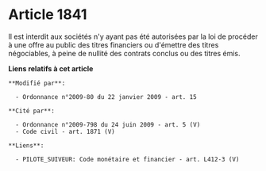 # Article 1841

Il est interdit aux sociétés n'y ayant pas été autorisées par la loi de      procéder à une offre au public des titres
financiers ou d'émettre des titres négociables, à peine de nullité des contrats conclus ou des titres émis.

**Liens relatifs à cet article**

	**Modifié par**:

	  - Ordonnance n°2009-80 du 22 janvier 2009 - art. 15

	**Cité par**:

	  - Ordonnance n°2009-798 du 24 juin 2009 - art. 5 (V)
	  - Code civil - art. 1871 (V)

	**Liens**:

	  - PILOTE_SUIVEUR: Code monétaire et financier - art. L412-3 (V)
